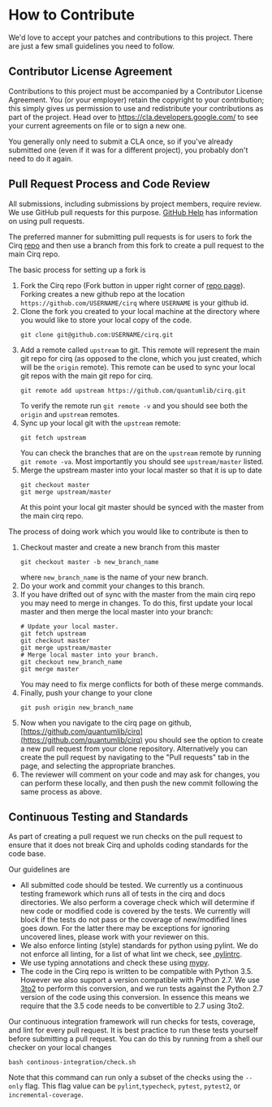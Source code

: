 # How to Contribute

We'd love to accept your patches and contributions to this project. There are
just a few small guidelines you need to follow.

## Contributor License Agreement

Contributions to this project must be accompanied by a Contributor License
Agreement. You (or your employer) retain the copyright to your contribution;
this simply gives us permission to use and redistribute your contributions as
part of the project. Head over to <https://cla.developers.google.com/> to see
your current agreements on file or to sign a new one.

You generally only need to submit a CLA once, so if you've already submitted one
(even if it was for a different project), you probably don't need to do it
again.

## Pull Request Process and Code Review

All submissions, including submissions by project members, require review. We
use GitHub pull requests for this purpose. 
[GitHub Help](https://help.github.com/articles/about-pull-requests/) has 
information on using pull requests.

The preferred manner for submitting pull requests is for users to fork
the Cirq [repo](https://github.com/quantumlib/Cirq) and then use a 
branch from this fork to create a pull request to the main Cirq repo.

The basic process for setting up a fork is 
1. Fork the Cirq repo (Fork button in upper right corner of 
[repo page](https://github.com/quantumlib/Cirq)).
Forking creates a new github repo at the location 
```https://github.com/USERNAME/cirq``` where ```USERNAME``` is
your github id.
1. Clone the fork you created to your local machine at the directory
where you would like to store your local copy of the code.
    ```shell
    git clone git@github.com:USERNAME/cirq.git
    ```
1. Add a remote called ```upstream``` to git.  This remote will represent
the main git repo for cirq (as opposed to the clone, which you just
created, which will be the ```origin``` remote).  This remote can be used
to sync your local git repos with the main git repo for cirq.
    ```shell
    git remote add upstream https://github.com/quantumlib/cirq.git
    ```
    To verify the remote run ```git remote -v``` and you should see both 
    the ```origin``` and ```upstream``` remotes.
1. Sync up your local git with the ```upstream``` remote:
    ```shell
    git fetch upstream
    ```
    You can check the branches that are on the ```upstream``` remote by 
    running ```git remote -va```.
Most importantly you should see ```upstream/master``` listed.
1. Merge the upstream master into your local master so that 
it is up to date
    ```shell
    git checkout master
    git merge upstream/master
    ```
    At this point your local git master should be synced with the master
    from the main cirq repo. 

The process of doing work which you would like to contribute is
then to
1. Checkout master and create a new branch from this master
    ```shell
    git checkout master -b new_branch_name
    ```
    where ```new_branch_name``` is the name of your new branch.
1. Do your work and commit your changes to this branch.
1. If you have drifted out of sync with the master from the
main cirq repo you may need to merge in changes.  To do this,
first update your local master and then merge the local master
into your branch:
    ```shell
    # Update your local master.
    git fetch upstream
    git checkout master
    git merge upstream/master
    # Merge local master into your branch.
    git checkout new_branch_name
    git merge master
    ```
    You may need to fix merge conflicts for both of these merge
    commands.
1. Finally, push your change to your clone
    ```shell
    git push origin new_branch_name
    ```
1. Now when you navigate to the cirq page on github,
[https://github.com/quantumlib/cirq](https://github.com/quantumlib/cirq)
you should see the option to create a new pull request from
your clone repository.  Alternatively you can create the pull request
by navigating to the "Pull requests" tab in the page, and selecting
the appropriate branches. 
1. The reviewer will comment on your code and may ask for changes,
you can perform these locally, and then push the new commit following
the same process as above.

## Continuous Testing and Standards

As part of creating a pull request we run checks on the pull request 
to ensure that it does not break Cirq and upholds coding standards
for the code base. 

Our guidelines are 
* All submitted code should be tested. We currently us a continuous
testing framework which runs all of tests in the cirq and docs 
directories. We also perform a coverage check which will determine
if new code or modified code is covered by the tests. We currently
will block if the tests do not pass or the coverage of new/modified
lines goes down.  For the latter there may be exceptions for ignoring
uncovered lines, please work with your reviewer on this.
* We also enforce linting (style) standards for python using pylint.
We do not enforce all linting, for a list of what lint we check,
see [.pylintrc](continuous-integration/.pylintrc).
* We use typing annotations and check these using
[mypy](http://mypy-lang.org/).
* The code in the Cirq repo is written to be compatible with
Python 3.5.  However we also support a version compatible with
Python 2.7.  We use [3to2](https://pypi.org/project/3to2/) to
perform this conversion, and we run tests against the Python 2.7
version of the code using this conversion.  In essence this means
we require that the 3.5 code needs to be convertible to 2.7 using
3to2.

Our continuous integration framework will run checks for tests, 
coverage, and lint for every pull request.  It is best practice to 
run these tests yourself before submitting a pull request.  You can 
do this by running from a shell our checker on your local changes
```shell
bash continous-integration/check.sh
```
Note that this command can run only a subset of the checks using the
```--only``` flag.  This flag value can be ``pylint``,```typecheck```,
```pytest```, ```pytest2```, or ```incremental-coverage```.

